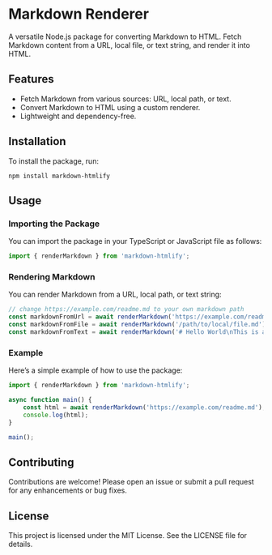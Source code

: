 # Markdown Renderer

A versatile Node.js package for converting Markdown to HTML. Fetch Markdown content from a URL, local file, or text string, and render it into HTML.

## Features

- Fetch Markdown from various sources: URL, local path, or text.
- Convert Markdown to HTML using a custom renderer.
- Lightweight and dependency-free.

## Installation

To install the package, run:

```
npm install markdown-htmlify
```

## Usage

### Importing the Package

You can import the package in your TypeScript or JavaScript file as follows:

```typescript
import { renderMarkdown } from 'markdown-htmlify';
```

### Rendering Markdown

You can render Markdown from a URL, local path, or text string:

```typescript
// change https://example.com/readme.md to your own markdown path
const markdownFromUrl = await renderMarkdown('https://example.com/readme.md');
const markdownFromFile = await renderMarkdown('/path/to/local/file.md');
const markdownFromText = await renderMarkdown('# Hello World\nThis is a markdown text.');
```

### Example

Here’s a simple example of how to use the package:

```typescript
import { renderMarkdown } from 'markdown-htmlify';

async function main() {
    const html = await renderMarkdown('https://example.com/readme.md');
    console.log(html);
}

main();
```

## Contributing

Contributions are welcome! Please open an issue or submit a pull request for any enhancements or bug fixes.

## License

This project is licensed under the MIT License. See the LICENSE file for details.
